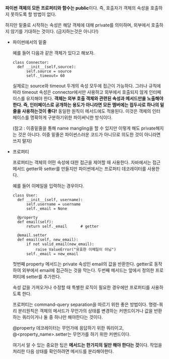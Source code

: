 **파이썬 객체의 모든 프로퍼티와 함수는 public**이다. 즉, 호출자가 객체의 속성을 호출하지 못하도록 할 방법이 없다.

하지만 밑줄로 시작하는 속성은 해당 객체에 대해 private를 의미하며, 외부에서 호출하지 않기를 기대하는 것이다. (금지하는것은 아니다!)

* 파이썬에서의 밑줄

  예를 들어 다음과 같은 객체가 있다고 해보자.

  ```
  class Connector:
  	def __init__(self,source):
  		self.source = source
  		self._timeout= 60
  ```

  실제로는 source와 timeout 두개의 속성 모두에 접근이 가능하다. 그러나 규칙에 따라 timeout 속성은 connector에서만 사용하고 외부에서 호출되지 않게 인터페이스를 유지해야 한다. **객체는 외부 호출 객체와 관련된 속성과 메서드만을 노출해야 한다. 즉, 인터페이스로 공개하는 용도가 아니라면 모든 멤버에는 접두사로 하나의 밑줄을 사용하는것이 좋다!** 동일한 원칙이 메서드에도 적용된다.  이것은 객체의 인터페이스를 명확하게 구분하기위한 파이써닉한 방식이다.

  (참고 : 이중밑줄을 통해 name mangling을 할 수 있지만 이렇게 해도 private해지는 것은 아니다. 이중 밑줄은 파이썬스러운 코드가 아니므로 의도한 것이 아니라면 쓰지 말자)

* 프로퍼티

  프로퍼티는 객체의 어떤 속성에 대한 접근을 제어할 때 사용한다. 자바에서는 접근메서드 getter와 setter를 만들지만 파이썬에서는 프로퍼티 데코레이터를 사용한다.

  예를 들어 이메일을 입력하는 경우이다.

  ```
  class User:
  	def __init__(self, username):
  		self.username = username
  		self._email = None
  	
  	@property
  	def email(self):
  		return self._email		# getter
  	
  	@email.setter
  	def email(self, new_email):
  		if not valid_email(new_email):
  			raise ValueError("유효한 이메일이 아님")
  		self._email = new_email
  ```

  첫번째 property 메서드는 private 속성인 email의 값을 반환한다. getter로 동작하여 외부에서 email에 접근하는 것을 막는다. 두번째 메서드는 앞에서 정의한 프로퍼티에 setter를 추가한다.

  속성 값을 가져오거나 수정할 때 특별한 로직이 필요한 경우에만 프로퍼티를 사용하도록 한다.

  프로퍼티는 command-query separation을 따르기 위한 좋은 방법이다. 명령-쿼리 분리원칙은 객체의 메서드가 무언가의 상태를 변경하는 커맨드이거나 값을 반환하는 쿼리이거나 둘 중 하나만 해야한다는 것이다.

  @property 데코레이터는 무언가에 응답하기 위한 쿼리이고, @<property_name>.setter는 무언가를 하기 위한 커맨드이다.

  여기서 알 수 있는 중요한 팁은 **메서드는 한가지의 일만 해야 한다는 것**이다. 작업을 처리한 다음 상태를 확인하려면 메서드를 분리해야한다.







